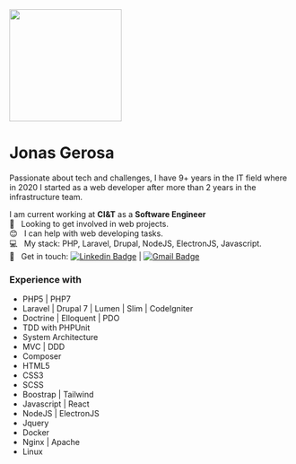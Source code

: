 
<img width="auto" height="200px" src="https://avatars.githubusercontent.com/u/45967173?s=460&u=66d326b008fc15dc889411876db17da2677e6816&v=4">

# Jonas Gerosa

Passionate about tech and challenges, I have 9+ years in the IT field where in 2020 I started as a web developer after more than 2 years in the infrastructure team.

I am current working at **CI&T** as a **Software Engineer**
 <br/> :purple_heart: &nbsp; Looking to get involved in web projects.
 <br/> :blush: &nbsp; I can help with web developing tasks.
 <br/> :computer: &nbsp; My stack: PHP, Laravel, Drupal, NodeJS, ElectronJS, Javascript. 
 <br/> :email: &nbsp; Get in touch: [![Linkedin Badge](https://img.shields.io/badge/-JonasGerosa-blue?style=flat-square&logo=Linkedin&logoColor=white&link=https://www.linkedin.com/in/jonas-gerosa-it/)](https://www.linkedin.com/in/jonas-gerosa-it/) 
| 
[![Gmail Badge](https://img.shields.io/badge/-ti.jonas361@gmail.com-c14438?style=flat-square&logo=Gmail&logoColor=white&link=mailto:ti.jonas361@gmail.com)](mailto:ti.jonas361@gmail.com)

### Experience with
* PHP5 | PHP7
* Laravel | Drupal 7 | Lumen | Slim | CodeIgniter
* Doctrine | Elloquent | PDO
* TDD with PHPUnit
* System Architecture
* MVC | DDD
* Composer
* HTML5
* CSS3
* SCSS
* Boostrap | Tailwind
* Javascript | React
* NodeJS | ElectronJS
* Jquery
* Docker
* Nginx | Apache
* Linux
